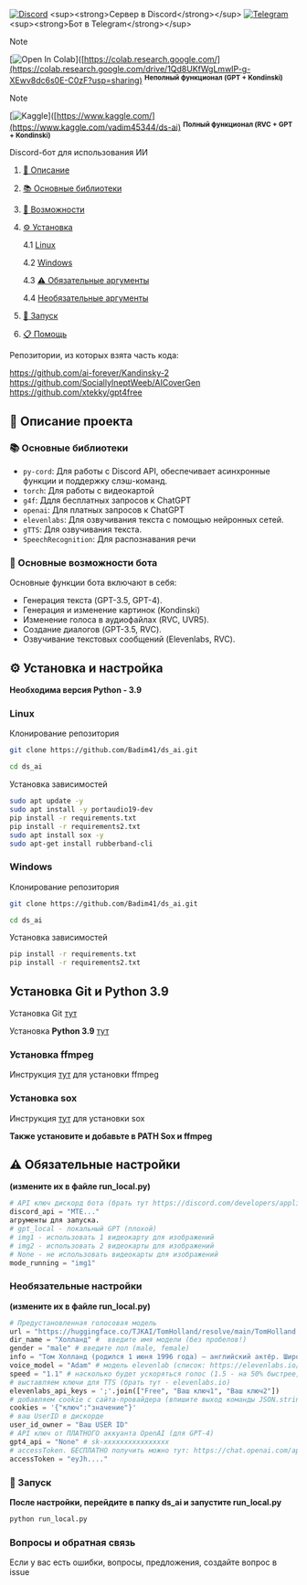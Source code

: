 [![Discord](https://img.shields.io/badge/-Discord-5865F2?logo=discord&logoColor=white)]([https://discord.com/](https://discord.gg/nuUWVR2WzR)) <sup><strong>Сервер в Discord</strong></sup>
[![Telegram](https://img.shields.io/badge/-Telegram-26A5E4?logo=telegram&logoColor=white)]([https://telegram.org/](https://t.me/GPT4_Unlimit_bot?start=2)) <sup><strong>Бот в Telegram</strong></sup>

> [!Note]
[![Open In Colab](https://colab.research.google.com/assets/colab-badge.svg)]([https://colab.research.google.com/](https://colab.research.google.com/drive/1Qd8UKfWgLmwIP-g-XEwv8dc6s0E-C0zF?usp=sharing) <sup><strong>Неполный функционал (GPT + Kondinski)</strong></sup>

> [!Note]
[![Kaggle](https://img.shields.io/badge/-Kaggle-20BEFF?logo=kaggle&logoColor=white)]([https://www.kaggle.com/](https://www.kaggle.com/vadim45344/ds-ai) <sup><strong>Полный функционал (RVC + GPT + Kondinski)</strong></sup> 

Discord-бот для использования ИИ
1. [📖 Описание](#section-1)
2. [📚 Основные библиотеки](#section-2)
3. [🤖 Возможности](#section-3)
4. [⚙ Установка](#section-4)
   
   4.1 [Linux](#section-4.1)
   
   4.2 [Windows](#section-4.2)
   
   4.3 [⚠ Обязательные аргументы](#section-4.3)
   
   4.4 [Необязательные аргументы](#section-4.4)

5. [🚀 Запуск](#section-5)
   
6. [📋 Помощь](#section-6)

Репозитории, из которых взята часть кода:

https://github.com/ai-forever/Kandinsky-2                                
https://github.com/SociallyIneptWeeb/AICoverGen                                
https://github.com/xtekky/gpt4free

## 📖 Описание проекта <a name="section-1"></a>

### 📚 Основные библиотеки <a name="section-2"></a>

- `py-cord`: Для работы с Discord API, обеспечивает асинхронные функции и поддержку слэш-команд.
- `torch`: Для работы с видеокартой
- `g4f`: Ддля бесплатных запросов к ChatGPT
- `openai`: Для платных запросов к ChatGPT
- `elevenlabs`: Для озвучивания текста с помощью нейронных сетей.
- `gTTS`: Для озвучивания текста.
- `SpeechRecognition`: Для распознавания речи

### 🤖 Основные возможности бота <a name="section-3"></a>

Основные функции бота включают в себя:

- Генерация текста (GPT-3.5, GPT-4).
- Генерация и изменение картинок (Kondinski)
- Изменение голоса в аудиофайлах (RVC, UVR5).
- Создание диалогов (GPT-3.5, RVC).
- Озвучивание текстовых сообщений (Elevenlabs, RVC).

## ⚙ Установка и настройка <a name="section-4"></a>
**Необходима версия Python - 3.9**
### Linux <a name="section-4.1"></a>

Клонирование репозитория

```sh
git clone https://github.com/Badim41/ds_ai.git
```
```sh
cd ds_ai
```

Установка зависимостей

```sh
sudo apt update -y
sudo apt install -y portaudio19-dev
pip install -r requirements.txt
pip install -r requirements2.txt
sudo apt install sox -y
sudo apt-get install rubberband-cli
```

### Windows <a name="section-4.2"></a>

Клонирование репозитория

```sh
git clone https://github.com/Badim41/ds_ai.git
```
```sh
cd ds_ai
```

Установка зависимостей

```sh
pip install -r requirements.txt
pip install -r requirements2.txt
```

## Установка Git и Python 3.9

Установка Git [тут](https://git-scm.com/book/en/v2/Getting-Started-Installing-Git) 

Установка **Python 3.9** [тут](https://realpython.com/installing-python/)

### Установка ffmpeg

Инструкция [тут](https://www.hostinger.com/tutorials/how-to-install-ffmpeg) для установки ffmpeg

### Установка sox

Инструкция [тут](https://www.tutorialexample.com/a-step-guide-to-install-sox-sound-exchange-on-windows-10-python-tutorial/) для установки sox

**Также установите и добавьте в PATH Sox и ffmpeg**

## ⚠ Обязательные настройки <a name="section-4.3"></a>
**(измените их в файле run_local.py)**
```python
# API ключ дискорд бота (брать тут https://discord.com/developers/applications)
discord_api = "MTE..."
агрументы для запуска.
# gpt_local - локальный GPT (плохой)
# img1 - использовать 1 видеокарту для изображений
# img2 - использовать 2 видеокарты для изображений
# None - не использовать видеокарты для изображений
mode_running = "img1"
```

### Необязательные настройки <a name="section-4.4"></a>
**(измените их в файле run_local.py)**
```python
# Предустановленная голосовая модель
url = "https://huggingface.co/TJKAI/TomHolland/resolve/main/TomHolland.zip" # введите ссылку на RVC модель (https://voice-models.com/)
dir_name = "Холланд" #  введите имя модели (без пробелов!)
gender = "male" # введите пол (male, female)
info = "Том Холланд (родился 1 июня 1996 года) — английский актёр. Широкую известность получил после исполнения роли Человека-паука в кинематографической вселенной Marvel." # информация о человеке (для ChatGPT)
voice_model = "Adam" # модель elevenlab (список: https://elevenlabs.io/speech-synthesis). Рекомендую: 'Harry', 'Arnold', 'Clyde', 'Thomas', 'Adam', 'Antoni', 'Daniel', 'Harry', 'James', 'Patrick'
speed = "1.1" # насколько будет ускоряться голос (1.5 - на 50% быстрее, 1 - обычная скорость)
# выставляем ключи для TTS (брать тут - elevenlabs.io)
elevenlabs_api_keys = ';'.join(["Free", "Ваш ключ1", "Ваш ключ2"])
# добавляем cookie с сайта-провайдера (впишите выход команды JSON.stringify(document.cookie.split('; ').map(c => c.split('=')).reduce((c, [k, v]) => ({ ...c, [k]: v }), {})))
cookies = '{"ключ":"значение"}'
# ваш UserID в дискорде
user_id_owner = "Ваш USER ID" 
# API ключ от ПЛАТНОГО аккуанта OpenAI (для GPT-4)
gpt4_api = "None" # sk-xxxxxxxxxxxxxxxx
# accessToken. БЕСПЛАТНО получить можно тут: https://chat.openai.com/api/auth/session
accessToken = "eyJh...."
```
### 🚀 Запуск <a name="section-5"></a>
**После настройки, перейдите в папку ds_ai и запустите run_local.py**
```sh
python run_local.py
```

### Вопросы и обратная связь <a name="section-6"></a>

Если у вас есть ошибки, вопросы, предложения, создайте вопрос в issue

